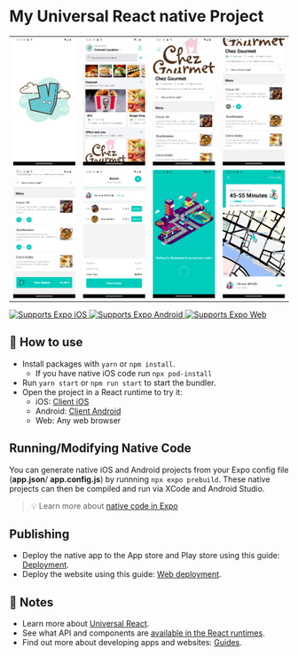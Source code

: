 # My Universal React native Project

<table>
  <tr>
    <td align="center">
      <img src="covers/cover1.png?raw=true" alt="Template Screenshot" width="200">
    </td>
    <td align="center">
      <img src="covers/cover2.png?raw=true" alt="Template Screenshot" width="200">
    </td>
    <td align="center">
      <img src="covers/cover3.png?raw=true" alt="Template Screenshot" width="200">
    </td>
    <td align="center">
      <img src="covers/cover4.png?raw=true" alt="Template Screenshot" width="200">
    </td>
  </tr>
  <tr>
    <td align="center">
      <img src="covers/cover5.png?raw=true" alt="Template Screenshot" width="200">
    </td>
    <td align="center">
      <img src="covers/cover6.png?raw=true" alt="Template Screenshot" width="200">
    </td>
    <td align="center">
      <img src="covers/cover7.png?raw=true" alt="Template Screenshot" width="200">
    </td>
    <td align="center">
      <img src="covers/cover8.png?raw=true" alt="Template Screenshot" width="200">
    </td>
  </tr>
</table>

<p>
  <!-- iOS -->
  <a href="https://itunes.apple.com/app/apple-store/id982107779">
    <img alt="Supports Expo iOS" longdesc="Supports Expo iOS" src="https://img.shields.io/badge/iOS-4630EB.svg?style=flat-square&logo=APPLE&labelColor=999999&logoColor=fff" />
  </a>
  <!-- Android -->
  <a href="https://play.google.com/store/apps/details?id=host.exp.exponent&referrer=blankexample">
    <img alt="Supports Expo Android" longdesc="Supports Expo Android" src="https://img.shields.io/badge/Android-4630EB.svg?style=flat-square&logo=ANDROID&labelColor=A4C639&logoColor=fff" />
  </a>
  <!-- Web -->
  <a href="https://docs.expo.dev/workflow/web/">
    <img alt="Supports Expo Web" longdesc="Supports Expo Web" src="https://img.shields.io/badge/web-4630EB.svg?style=flat-square&logo=GOOGLE-CHROME&labelColor=4285F4&logoColor=fff" />
  </a>
</p>

## 🚀 How to use

- Install packages with `yarn` or `npm install`.
  - If you have native iOS code run `npx pod-install`
- Run `yarn start` or `npm run start` to start the bundler.
- Open the project in a React runtime to try it:
  - iOS: [Client iOS](https://itunes.apple.com/app/apple-store/id982107779)
  - Android: [Client Android](https://play.google.com/store/apps/details?id=host.exp.exponent&referrer=blankexample)
  - Web: Any web browser

## Running/Modifying Native Code

You can generate native iOS and Android projects from your Expo config file (**app.json**/ **app.config.js**) by runnning `npx expo prebuild`. These native projects can then be compiled and run via XCode and Android Studio.

> 💡 Learn more about [native code in Expo](https://docs.expo.dev/workflow/customizing/)

## Publishing

- Deploy the native app to the App store and Play store using this guide: [Deployment](https://docs.expo.dev/distribution/app-stores/).
- Deploy the website using this guide: [Web deployment](https://docs.expo.dev/distribution/publishing-websites/).

## 📝 Notes

- Learn more about [Universal React](https://docs.expo.dev/).
- See what API and components are [available in the React runtimes](https://docs.expo.dev/versions/latest/).
- Find out more about developing apps and websites: [Guides](https://docs.expo.dev/guides/).
